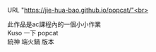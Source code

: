 URL "https://jie-hua-bao.github.io/popcat/"<br> 

此作品是ac課程內的一個小小作業<br>
Kuso 一下 popcat<br>
統神 端火鍋 版本<br>
